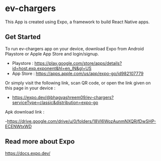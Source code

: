 # ev-chargers

This App is created using Expo, a framework to build React Native apps.


## Get Started

To run ev-chargers app on your device, download Expo from Android Playstore or Apple App Store and login/signup.

- Playstore : https://play.google.com/store/apps/details?id=host.exp.exponent&hl=en_IN&gl=US
- App Store : https://apps.apple.com/us/app/expo-go/id982107779


Or simply visit the following link, scan QR code, or open the link given on this page in your device  : 

- https://expo.dev/@bhagyashreem09/ev-chargers?serviceType=classic&distribution=expo-go


Apk download link : 

-https://drive.google.com/drive/u/0/folders/18VI6WozAunmNXQRjfDwSHP-ECENWtxWD



## Read more about Expo 

https://docs.expo.dev/
